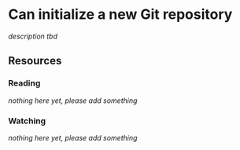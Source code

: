 # Can initialize a new Git repository
_description tbd_
## Resources
### Reading
_nothing here yet, please add something_
### Watching
_nothing here yet, please add something_

